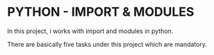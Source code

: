 # PYTHON - IMPORT & MODULES

In this project, i works with import and modules in python.

There are basically five tasks under this project which are mandatory.
